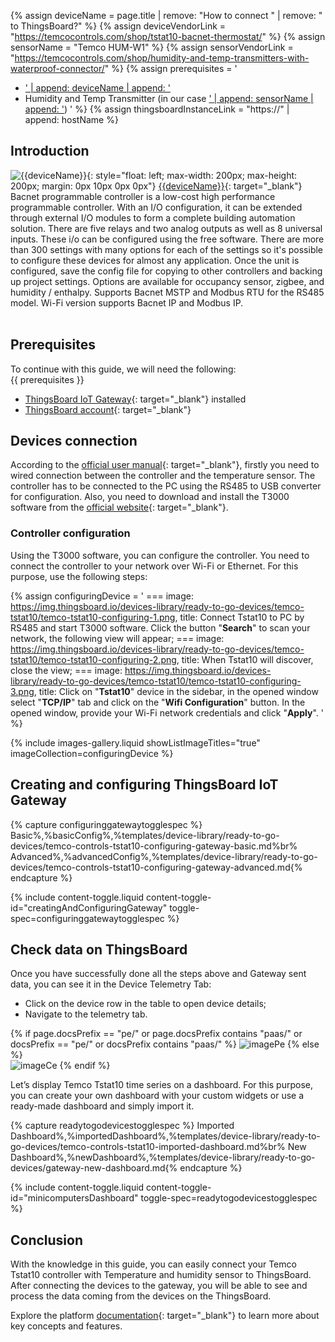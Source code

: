{% assign deviceName = page.title | remove: "How to connect " | remove: " to ThingsBoard?" %}
{% assign deviceVendorLink = "https://temcocontrols.com/shop/tstat10-bacnet-thermostat/" %}
{% assign sensorName = "Temco HUM-W1" %}
{% assign sensorVendorLink = "https://temcocontrols.com/shop/humidity-and-temp-transmitters-with-waterproof-connector/" %}
{% assign prerequisites = '
- <a href="' | append: deviceVendorLink | append: '" target="_blank">' | append: deviceName | append: '</a>
- Humidity and Temp Transmitter (in our case <a href="' | append: sensorVendorLink | append: '" target="_blank">' | append: sensorName | append: '</a>) '
 %}
{% assign thingsboardInstanceLink = "https://" | append: hostName %}

## Introduction

![{{deviceName}}](https://img.thingsboard.io/devices-library/{{page.deviceImageFileName}}){: style="float: left; max-width: 200px; max-height: 200px; margin: 0px 10px 0px 0px"}
[{{deviceName}}]({{controllerVendorLink}}){: target="_blank"} Bacnet programmable controller is a low-cost high
performance programmable controller. With an I/O configuration, it can be extended through external I/O modules to
form a complete building automation solution. There are five relays and two analog outputs as well as
8 universal inputs. These i/o can be configured using the free software. There are more than 300 settings with many
options for each of the settings so it's possible to configure these devices for almost any application. Once the unit 
is configured, save the config file for copying to other controllers and backing up project settings. Options are 
available for occupancy sensor, zigbee, and humidity / enthalpy. Supports Bacnet MSTP and Modbus RTU for the RS485 model.
Wi-Fi version supports Bacnet IP and Modbus IP.
<br><br>

## Prerequisites

To continue with this guide, we will need the following:  
{{ prerequisites }}
- [ThingsBoard IoT Gateway](/docs/iot-gateway/installation/){: target="_blank"} installed
- [ThingsBoard account]({{thingsboardInstanceLink}}){: target="_blank"}

## Devices connection

According to the [official user manual](https://assets.temcocontrols.com/products/humidity_and_temp_transmitters_with_waterproof_connector/brochure_pdf/HummidityTransmitterWithWaterproofConnector-1.pdf){: target="_blank"}, firstly you need to wired connection between the controller and the temperature 
sensor. The controller has to be connected to the PC using the RS485 to USB converter for configuration.
Also, you need to download and install the T3000 software from the [official website](https://assets.temcocontrols.com/products/tstat10_fully_programmable_thermostat/software_file/09T3000Software.zip){: target="_blank"}.

### Controller configuration

Using the T3000 software, you can configure the controller. You need to connect the controller to your network 
over Wi-Fi or Ethernet. For this purpose, use the following steps:

{% assign configuringDevice = '
    ===
        image: https://img.thingsboard.io/devices-library/ready-to-go-devices/temco-tstat10/temco-tstat10-configuring-1.png,
        title: Connect Tstat10 to PC by RS485 and start T3000 software. Click the button "**Search**" to scan your network, the following view will appear;
    ===
        image: https://img.thingsboard.io/devices-library/ready-to-go-devices/temco-tstat10/temco-tstat10-configuring-2.png,
        title: When Tstat10 will discover, close the view;
    ===
        image: https://img.thingsboard.io/devices-library/ready-to-go-devices/temco-tstat10/temco-tstat10-configuring-3.png,
        title: Click on "**Tstat10**" device in the sidebar, in the opened window select "**TCP/IP**" tab and click on the "**Wifi Configuration**" button. In the opened window, provide your Wi-Fi network credentials and click "**Apply**".
' 
%}

{% include images-gallery.liquid showListImageTitles="true" imageCollection=configuringDevice %}

## Creating and configuring ThingsBoard IoT Gateway

{% capture configuringgatewaytogglespec %}
Basic%,%basicConfig%,%templates/device-library/ready-to-go-devices/temco-controls-tstat10-configuring-gateway-basic.md%br%
Advanced%,%advancedConfig%,%templates/device-library/ready-to-go-devices/temco-controls-tstat10-configuring-gateway-advanced.md{% endcapture %}

{% include content-toggle.liquid content-toggle-id="creatingAndConfiguringGateway" toggle-spec=configuringgatewaytogglespec %}

## Check data on ThingsBoard

Once you have successfully done all the steps above and Gateway sent data, you can see it in the 
Device Telemetry Tab:

- Click on the device row in the table to open device details;
- Navigate to the telemetry tab.

{% if page.docsPrefix == "pe/" or page.docsPrefix contains "paas/" or docsPrefix == "pe/" or docsPrefix contains "paas/" %}
![imagePe](https://img.thingsboard.io/devices-library/ready-to-go-devices/temco-tstat10/temco-tstat10-device-1-pe.png)
{% else %}  
![imageCe](https://img.thingsboard.io/devices-library/ready-to-go-devices/temco-tstat10/temco-tstat10-device-1-ce.png)
{% endif %}

Let’s display Temco Tstat10 time series on a dashboard. For this purpose, you can create your own dashboard with your 
custom widgets or use a ready-made dashboard and simply import it.

{% capture readytogodevicestogglespec %}
Imported Dashboard%,%importedDashboard%,%templates/device-library/ready-to-go-devices/temco-controls-tstat10-imported-dashboard.md%br%
New Dashboard%,%newDashboard%,%templates/device-library/ready-to-go-devices/gateway-new-dashboard.md{% endcapture %}

{% include content-toggle.liquid content-toggle-id="minicomputersDashboard" toggle-spec=readytogodevicestogglespec %}

## Conclusion

With the knowledge in this guide, you can easily connect your Temco Tstat10 controller with Temperature and humidity 
sensor to ThingsBoard. After connecting the devices to the gateway, you will be able to see and process the data coming 
from the devices on the ThingsBoard.

Explore the platform [documentation](/docs/{{page.docsPrefix}}){: target="_blank"} to learn more about key concepts and features.
